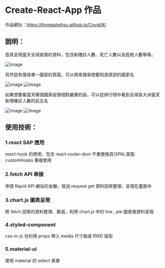 # Create-React-App 作品

作品網址：https://thomasleihsu.github.io/Covid/#/

## 說明：

首頁呈現當天全球疫情的資料，包含新確診人數、死亡人數以及痊癒人數等等。

![image](https://github.com/ThomasLeiHsu/Covid/blob/developer/src/screenShot/homepage.png)

另外設有搜尋單一國家的頁面，可以用來搜尋想要知道資訊的國家名

![image](https://github.com/ThomasLeiHsu/Covid/blob/developer/src/screenShot/searchpage.png)
![image](https://github.com/ThomasLeiHsu/Covid/blob/developer/src/screenShot/searchpage2.png)

如果想要看當天哪個國家疫情相對嚴重的話，可以從排行榜中看到全球各大洲當天新增確診人數的前五名

![image](https://github.com/ThomasLeiHsu/Covid/blob/developer/src/screenShot/boardpage.png)
![image](https://github.com/ThomasLeiHsu/Covid/blob/developer/src/screenShot/boardpage2.png)

## 使用技術：

### 1.react SAP 應用

react-hook 的使用，包含 react-router-dom 不重整換頁(SPA),客製 customHooks 重複使用

### 2.fetch API 串接

申請 Rapid API 網站的金鑰，發送 request get 資料回來整理，呈現在畫面中

### 3.chart.js 圖表呈現

將 fetch 回來的資料整理、篩選，利用 chart.js 中的 line , pie 圖表做資料呈現

### 4.styled-component

css-in-js 也利用 props 帶入 media 尺寸做成 RWD 版型

### 5.material-ui

使用 material 的 select 表單
